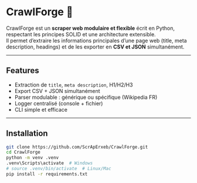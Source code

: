 # CrawlForge 🚀

CrawlForge est un **scraper web modulaire et flexible** écrit en Python, respectant les principes SOLID et une architecture extensible.  
Il permet d’extraire les informations principales d’une page web (title, meta description, headings) et de les exporter en **CSV et JSON** simultanément.  

---

## Features

- Extraction de `title`, `meta description`, H1/H2/H3
- Export CSV + JSON simultanément
- Parser modulable : générique ou spécifique (Wikipedia FR)
- Logger centralisé (console + fichier)
- CLI simple et efficace

---

## Installation

```bash
git clone https://github.com/ScrApErxeb/CrawlForge.git
cd CrawlForge
python -m venv .venv
.venv\Scripts\activate  # Windows
# source .venv/bin/activate  # Linux/Mac
pip install -r requirements.txt
